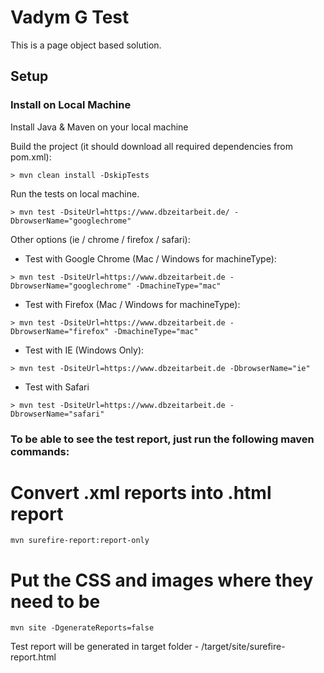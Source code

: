 # Vadym G Test

This is a page object based solution.

## Setup

### Install on Local Machine

Install Java & Maven on your local machine

Build the project (it should download all required dependencies from pom.xml):
```
> mvn clean install -DskipTests
```

Run the tests on local machine. 
```
> mvn test -DsiteUrl=https://www.dbzeitarbeit.de/ -DbrowserName="googlechrome"
```

Other options (ie / chrome / firefox / safari):

- Test with Google Chrome (Mac / Windows for machineType):
```
> mvn test -DsiteUrl=https://www.dbzeitarbeit.de -DbrowserName="googlechrome" -DmachineType="mac"
```

- Test with Firefox (Mac / Windows for machineType):
```
> mvn test -DsiteUrl=https://www.dbzeitarbeit.de -DbrowserName="firefox" -DmachineType="mac"
```

- Test with IE (Windows Only):
```
> mvn test -DsiteUrl=https://www.dbzeitarbeit.de -DbrowserName="ie"
```

- Test with Safari 
```
> mvn test -DsiteUrl=https://www.dbzeitarbeit.de -DbrowserName="safari"
```

### To be able to see the test report, just run the following maven commands:

# Convert .xml reports into .html report
```
mvn surefire-report:report-only
```

# Put the CSS and images where they need to be 
```
mvn site -DgenerateReports=false
```

Test report will be generated in target folder - /target/site/surefire-report.html
